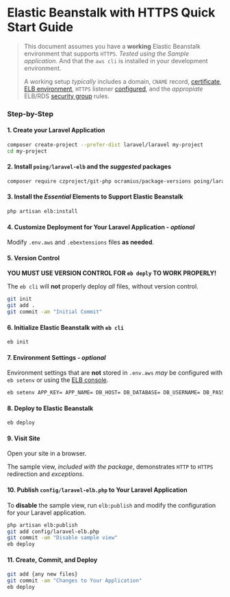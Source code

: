 # Elastic Beanstalk with HTTPS Quick Start Guide

> This document assumes you have a **working** Elastic Beanstalk environment that supports `HTTPS`. *Tested using the Sample application.*  And that the `aws cli` is installed in your development environment.
>
> A working setup *typically* includes a domain, `CNAME` record, [certificate](https://console.aws.amazon.com/acm/), [ELB environment](https://console.aws.amazon.com/elasticbeanstalk/), `HTTPS` listener [configured](ELB.md), and the *appropiate* ELB/RDS [security group](https://console.aws.amazon.com/ec2/v2/#SecurityGroups) rules.

### Step-by-Step

#### 1. Create your Laravel Application

```sh
composer create-project --prefer-dist laravel/laravel my-project
cd my-project

```

#### 2. Install `poing/laravel-elb` and the *suggested* packages

```sh
composer require czproject/git-php ocramius/package-versions poing/laravel-elb
```

#### 3. Install the *Essential* Elements to Support Elastic Beanstalk

```sh
php artisan elb:install
```

#### 4. Customize Deployment for Your Laravel Application - *optional*

Modify `.env.aws` and `.ebextensions` files **as needed**.

#### 5. Version Control

**YOU MUST USE VERSION CONTROL FOR `eb deply` TO WORK PROPERLY!**

The `eb cli` will **not** properly deploy *all* files, without version control.  

```sh
git init
git add .
git commit -am "Initial Commit"
```

#### 6. Initialize Elastic Beanstalk with `eb cli`

```sh
eb init
```

#### 7. Environment Settings - *optional*

Environment settings that are **not** stored in `.env.aws` *may* be configured with `eb setenv` or using the [ELB console](https://console.aws.amazon.com/elasticbeanstalk/).

```sh
eb setenv APP_KEY= APP_NAME= DB_HOST= DB_DATABASE= DB_USERNAME= DB_PASSWORD=
```

#### 8. Deploy to Elastic Beanstalk

```sh
eb deploy
```

#### 9. Visit Site

Open your site in a browser.

The sample view, *included with the package*, demonstrates `HTTP` to `HTTPS` redirection and *exceptions*.

#### 10. Publish `config/laravel-elb.php` to Your Laravel Application

To **disable** the sample view, run `elb:publish` and modify the configuration for your Laravel application.

```sh
php artisan elb:publish
git add config/laravel-elb.php
git commit -am "Disable sample view"
eb deploy
```

#### 11. Create, Commit, and Deploy

```sh
git add {any new files}
git commit -am "Changes to Your Application"
eb deploy
```
